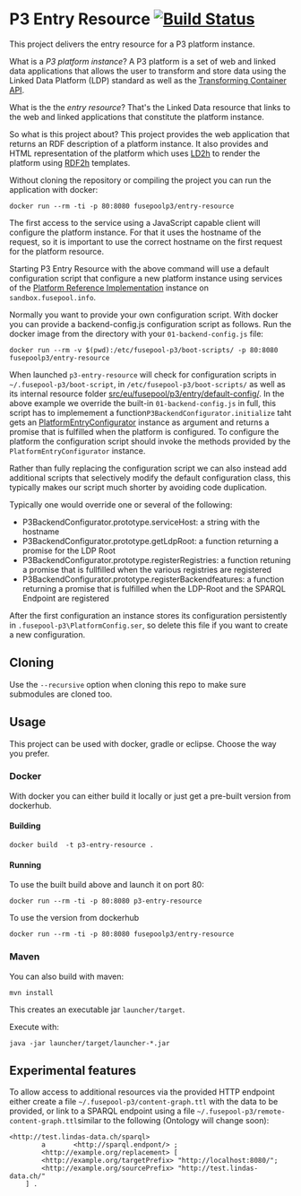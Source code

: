 # P3 Entry Resource [![Build Status](https://travis-ci.org/fusepoolP3/p3-entry-resource.svg?branch=master)](https://travis-ci.org/fusepoolP3/p3-entry-resource)


This project delivers the entry resource for a P3 platform instance.

What is a *P3 platform instance*? A P3 platform is a set of web and linked data
applications that allows the user to transform and store data using the Linked 
Data Platform (LDP) standard as well as the 
[Transforming Container API](https://github.com/fusepoolP3/overall-architecture/blob/master/transforming-container-api.md). 

What is the the *entry resource*? That's the Linked Data resource that links to 
the web and linked applications that constitute the platform instance.

So what is this project about? This project provides the web application that 
returns an RDF description of a platform instance. It also provides and HTML
representation of the platform which uses [LD2h](https://github.com/rdf2h/ld2h) to render the platform using 
[RDF2h](https://github.com/rdf2h/rdf2h) templates.

Without cloning the repository or compiling the project you can run the application
with docker:

    docker run --rm -ti -p 80:8080 fusepoolp3/entry-resource

The first access to the service using a JavaScript capable client will configure 
the platform instance. For that it uses the hostname of the request, so it is
important to use the correct hostname on the first request for the platform resource.

Starting P3 Entry Resource with the above command will use a default configuration
script that configure a new platform instance using services of the [Platform 
Reference Implementation](https://github.com/fusepoolP3/p3-platform-reference-implementation) 
instance on `sandbox.fusepool.info`.

Normally you want to provide your own configuration script. With docker you can 
provide a  backend-config.js configuration script as follows. Run the docker 
image from the directory with your `01-backend-config.js` file:

    docker run --rm -v $(pwd):/etc/fusepool-p3/boot-scripts/ -p 80:8080 fusepoolp3/entry-resource 

When launched `p3-entry-resource` will check for configuration scripts in `~/.fusepool-p3/boot-script`, in `/etc/fusepool-p3/boot-scripts/` as well as its internal resource folder [src/eu/fusepool/p3/entry/default-config/](entry/src/eu/fusepool/p3/entry/default-config/). In the above example we override the built-in `01-backend-config.js` in full, this script has to implemement a function`P3BackendConfigurator.initialize` taht gets an [PlatformEntryConfigurator](entry/src/META-INF/resources/js/PlatformEntryConfigurator.js) instance as argument and returns a promise that is fulfilled when the platform is configured. To configure the platform the configuration script should invoke the methods provided by the `PlatformEntryConfigurator` instance. 

Rather than fully replacing the configuration script we can also instead add additional scripts that selectively modify the default configuration class, this typically makes our script much shorter by avoiding code duplication.

Typically one would override one or several of the following:

* P3BackendConfigurator.prototype.serviceHost: a string with the hostname
* P3BackendConfigurator.prototype.getLdpRoot: a function returning a promise for the LDP Root
* P3BackendConfigurator.prototype.registerRegistries: a function retuning a promise that is fullfilled when the various registries are registered
* P3BackendConfigurator.prototype.registerBackendfeatures: a function returning a promise that is fulfilled when the LDP-Root and the SPARQL Endpoint are registered

After the first configuration an instance stores its configuration persistently 
in `.fusepool-p3\PlatformConfig.ser`, so delete this file if you want to create 
a new configuration.


## Cloning

Use the `--recursive` option when cloning this repo to make sure submodules are cloned too.

## Usage

This project can be used with docker, gradle or eclipse. Choose the way you prefer.

### Docker

With docker you can either build it locally or just get a pre-built version from dockerhub.

#### Building

    docker build  -t p3-entry-resource .
    
#### Running

To use the built build above and launch it on port 80:

    docker run --rm -ti -p 80:8080 p3-entry-resource
    
To use the version from dockerhub

    docker run --rm -ti -p 80:8080 fusepoolp3/entry-resource
    
### Maven

You can also build with maven:

    mvn install

This creates an executable jar `launcher/target`.

Execute with:

    java -jar launcher/target/launcher-*.jar


## Experimental features

To allow access to additional resources via the provided HTTP 
endpoint either create a file `~/.fusepool-p3/content-graph.ttl`
with the data to be provided, or link to a SPARQL endpoint using 
a file `~/.fusepool-p3/remote-content-graph.ttl`similar to the following (Ontology will change soon):

    <http://test.lindas-data.ch/sparql>
            a       <http://sparql.endpont/> ;
            <http://example.org/replacement> [
    		<http://example.org/targetPrefix> "http://localhost:8080/";	
    		<http://example.org/sourcePrefix> "http://test.lindas-data.ch/"
    	] .



